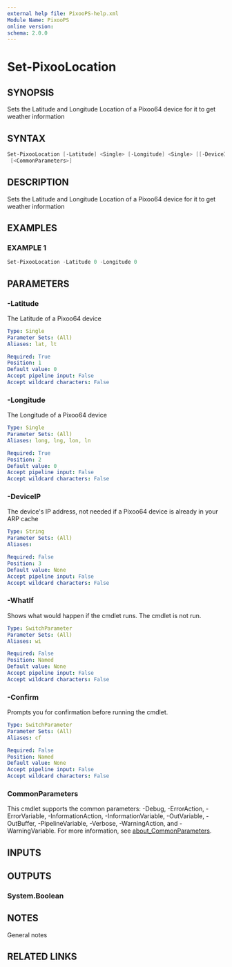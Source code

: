 ```yaml
---
external help file: PixooPS-help.xml
Module Name: PixooPS
online version:
schema: 2.0.0
---
```


# Set-PixooLocation

## SYNOPSIS

Sets the Latitude and Longitude Location of a Pixoo64 device for it to get weather information

## SYNTAX

```powershell
Set-PixooLocation [-Latitude] <Single> [-Longitude] <Single> [[-DeviceIP] <String>] [-WhatIf] [-Confirm]
 [<CommonParameters>]
```

## DESCRIPTION

Sets the Latitude and Longitude Location of a Pixoo64 device for it to get weather information

## EXAMPLES

### EXAMPLE 1

```powershell
Set-PixooLocation -Latitude 0 -Longitude 0
```

## PARAMETERS

### -Latitude

The Latitude of a Pixoo64 device

```yaml
Type: Single
Parameter Sets: (All)
Aliases: lat, lt

Required: True
Position: 1
Default value: 0
Accept pipeline input: False
Accept wildcard characters: False
```

### -Longitude

The Longitude of a Pixoo64 device

```yaml
Type: Single
Parameter Sets: (All)
Aliases: long, lng, lon, ln

Required: True
Position: 2
Default value: 0
Accept pipeline input: False
Accept wildcard characters: False
```

### -DeviceIP

The device's IP address, not needed if a Pixoo64 device is already in your ARP cache

```yaml
Type: String
Parameter Sets: (All)
Aliases:

Required: False
Position: 3
Default value: None
Accept pipeline input: False
Accept wildcard characters: False
```

### -WhatIf

Shows what would happen if the cmdlet runs.
The cmdlet is not run.

```yaml
Type: SwitchParameter
Parameter Sets: (All)
Aliases: wi

Required: False
Position: Named
Default value: None
Accept pipeline input: False
Accept wildcard characters: False
```

### -Confirm

Prompts you for confirmation before running the cmdlet.

```yaml
Type: SwitchParameter
Parameter Sets: (All)
Aliases: cf

Required: False
Position: Named
Default value: None
Accept pipeline input: False
Accept wildcard characters: False
```

### CommonParameters

This cmdlet supports the common parameters: -Debug, -ErrorAction, -ErrorVariable, -InformationAction, -InformationVariable, -OutVariable, -OutBuffer, -PipelineVariable, -Verbose, -WarningAction, and -WarningVariable. For more information, see [about_CommonParameters](http://go.microsoft.com/fwlink/?LinkID=113216).

## INPUTS

## OUTPUTS

### System.Boolean

## NOTES

General notes

## RELATED LINKS
